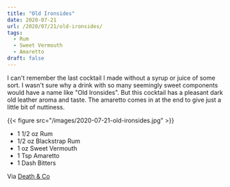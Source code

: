 ```yaml
---
title: "Old Ironsides"
date: 2020-07-21
url: /2020/07/21/old-ironsides/
tags:
  - Rum
  - Sweet Vermouth
  - Amaretto
draft: false
---
```


I can't remember the last cocktail I made without a syrup or juice of some sort. I wasn't sure why a drink with so many seemingly sweet components would have a name like "Old Ironsides". But this cocktail has a pleasant dark old leather aroma and taste. The amaretto comes in at the end to give just a little bit of nuttiness. 

{{< figure src="/images/2020-07-21-old-ironsides.jpg" >}}

* 1 1/2 oz Rum
* 1/2 oz Blackstrap Rum
* 1 oz Sweet Vermouth
* 1 Tsp Amaretto
* 1 Dash Bitters

Via [Death & Co](https://www.deathandcompany.com/)
